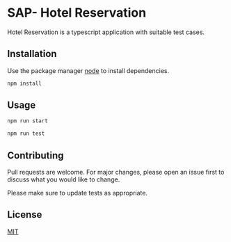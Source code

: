 # SAP- Hotel Reservation

Hotel Reservation is a typescript application with suitable test cases.

## Installation

Use the package manager [node](https://nodejs.org/en/) to install dependencies.

```bash
npm install
```

## Usage

```python
npm run start
```
```python
npm run test
```

## Contributing
Pull requests are welcome. For major changes, please open an issue first to discuss what you would like to change.

Please make sure to update tests as appropriate.

## License
[MIT](https://choosealicense.com/licenses/mit/)